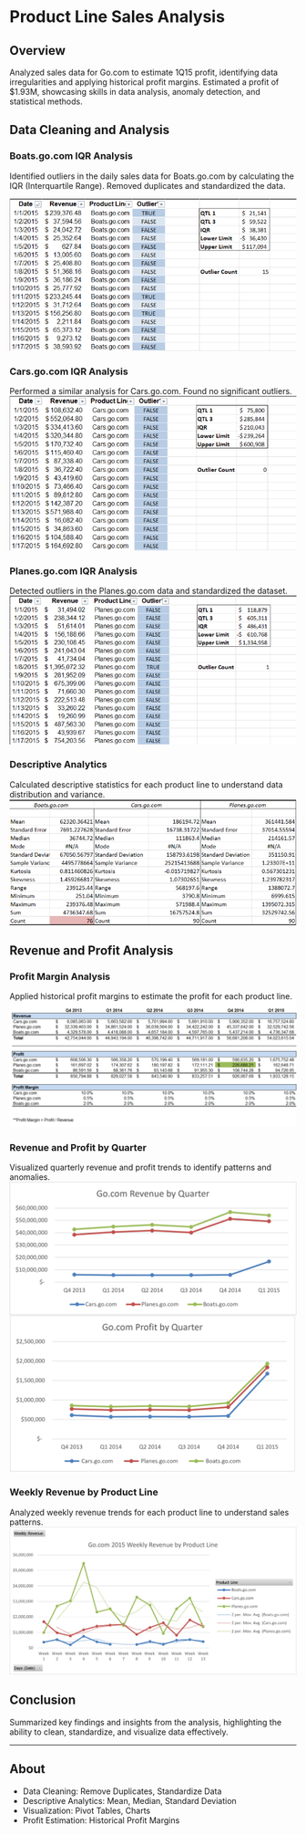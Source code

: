 # Product Line Sales Analysis

## Overview
Analyzed sales data for Go.com to estimate 1Q15 profit, identifying data irregularities and applying historical profit margins. Estimated a profit of $1.93M, showcasing skills in data analysis, anomaly detection, and statistical methods.

## Data Cleaning and Analysis

### Boats.go.com IQR Analysis
Identified outliers in the daily sales data for Boats.go.com by calculating the IQR (Interquartile Range). Removed duplicates and standardized the data.

![Boats IQR Analysis](https://github.com/swong6/EXCEL.RevenueAnalysis/blob/main/Baots%20IQR%20Analysis.png)

### Cars.go.com IQR Analysis
Performed a similar analysis for Cars.go.com. Found no significant outliers.
![Cars IQR Analysis](https://github.com/swong6/EXCEL.RevenueAnalysis/blob/main/Cars%20IQR%20Analysis.png)

### Planes.go.com IQR Analysis
Detected outliers in the Planes.go.com data and standardized the dataset.
![Planes IQR Analysis](https://github.com/swong6/EXCEL.RevenueAnalysis/blob/main/Planes%20IQR%20Analysis.png)

### Descriptive Analytics
Calculated descriptive statistics for each product line to understand data distribution and variance.
![Descriptive Analytics](https://github.com/swong6/EXCEL.RevenueAnalysis/blob/main/Descriptive%20Analytics.png)

## Revenue and Profit Analysis

### Profit Margin Analysis
Applied historical profit margins to estimate the profit for each product line.
![Profit Margin Analysis](https://github.com/swong6/EXCEL.RevenueAnalysis/blob/main/Profit%20Margin%20Analysis.png)

### Revenue and Profit by Quarter
Visualized quarterly revenue and profit trends to identify patterns and anomalies.
![Revenue and Profit by Quarter](https://github.com/swong6/EXCEL.RevenueAnalysis/blob/main/Revenue%20and%20Profit%20by%20Quarter.png)

### Weekly Revenue by Product Line
Analyzed weekly revenue trends for each product line to understand sales patterns.
![Weekly Revenue by Product Line](https://github.com/swong6/EXCEL.RevenueAnalysis/blob/main/Weekly%20Revenue%20by%20Product%20Line.png)

## Conclusion
Summarized key findings and insights from the analysis, highlighting the ability to clean, standardize, and visualize data effectively.

---

## About
- Data Cleaning: Remove Duplicates, Standardize Data
- Descriptive Analytics: Mean, Median, Standard Deviation
- Visualization: Pivot Tables, Charts
- Profit Estimation: Historical Profit Margins
